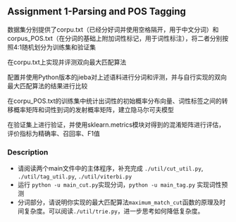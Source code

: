 ## Assignment 1-Parsing and POS Tagging
数据集分别提供了corpu.txt（已经分好词并使用空格隔开，用于中文分词）和corpus_POS.txt（在分词的基础上附加词性标记，用于词性标注），将二者分别按照4:1随机划分为训练集和验证集

在corpu.txt上实现并评测双向最大匹配算法

配置并使用Python版本的jieba对上述语料进行分词和评测，并与自行实现的双向最大匹配算法的结果进行比较

在corpu_POS.txt的训练集中统计出词性的初始概率分布向量、词性标签之间的转移概率矩阵和词性到词的发射概率矩阵，建立隐马尔可夫模型

在验证集上进行验证，并使用sklearn.metrics模块对得到的混淆矩阵进行评估，评价指标为精确率、召回率、F1值

### Description
- 请阅读两个main文件中的主体程序，补充完成 `./util/cut_util.py`, `./util/tag_util.py`, `./util/viterbi.py`
- 运行 `python -u main_cut.py`实现分词，`python -u main_tag.py` 实现词性预测
- 分词部分，请说明你实现的最大匹配算法`maximum_match_cut`函数的原理及时间复杂度。可以阅读`./util/trie.py`，进一步思考如何降低复杂度。
